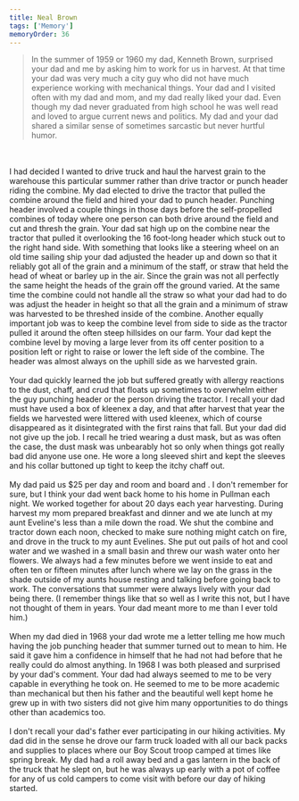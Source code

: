 ```yaml
---
title: Neal Brown 
tags: ['Memory']
memoryOrder: 36
---
```

>In the summer of 1959 or 1960 my dad, Kenneth Brown, surprised your dad and me by asking him to work for us in harvest. At that time your dad was very much a city guy who did not have much experience working with mechanical things. Your dad and I visited often with my dad and mom, and my dad really liked your dad. Even though my dad never graduated from high school he was well read and loved to argue current news and politics. My dad and your dad shared a similar sense of sometimes sarcastic but never hurtful humor. <br /><br />I had decided I wanted to drive truck and haul the harvest grain to the warehouse this particular summer rather than drive tractor or punch header riding the combine. My dad elected to drive the tractor that pulled the combine around the field and hired your dad to punch header. Punching header involved a couple things in those days before the self-propelled combines of today where one person can both drive around the field and cut and thresh the grain. Your dad sat high up on the combine near the tractor that pulled it overlooking the 16 foot-long header which stuck out to the right hand side. With something that looks like a steering wheel on an old time sailing ship your dad adjusted the header up and down so that it reliably got all of the grain and a minimum of the staff, or straw that held the head of wheat or barley up in the air. Since the grain was not all perfectly the same height the heads of the grain off the ground varied. At the same time the combine could not handle all the straw so what your dad had to do was adjust the header in height so that all the grain and a minimum of straw was harvested to be threshed inside of the combine. Another equally important job was to keep the combine level from side to side as the tractor pulled it around the often steep hillsides on our farm. Your dad kept the combine level by moving a large lever from its off center position to a position left or right to raise or lower the left side of the combine. The header was almost always on the uphill side as we harvested grain. <br /><br />Your dad quickly learned the job but suffered greatly with allergy reactions to the dust, chaff, and crud that floats up sometimes to overwhelm either the guy punching header or the person driving the tractor. I recall your dad must have used a box of kleenex a day, and that after harvest that year the fields we harvested were littered with used kleenex, which of course disappeared as it disintegrated with the first rains that fall. But your dad did not give up the job. I recall he tried wearing a dust mask, but as was often the case, the dust mask was unbearably hot so only when things got really bad did anyone use one. He wore a long sleeved shirt and kept the sleeves and his collar buttoned up tight to keep the itchy chaff out. <br /><br />My dad paid us $25 per day and room and board and . I don't remember for sure, but I think your dad went back home to his home in Pullman each night. We worked together for about 20 days each year harvesting. During harvest my mom prepared breakfast and dinner and we ate lunch at my aunt Eveline's less than a mile down the road. We shut the combine and tractor down each noon, checked to make sure nothing might catch on fire, and drove in the truck to my aunt Evelines. She put out pails of hot and cool water and we washed in a small basin and threw our wash water onto her flowers. We always had a few minutes before we went inside to eat and often ten or fifteen minutes after lunch where we lay on the grass in the shade outside of my aunts house resting and talking before going back to work. The conversations that summer were always lively with your dad being there. (I remember things like that so well as I write this not, but I have not thought of them in years. Your dad meant more to me than I ever told him.) <br /><br />When my dad died in 1968 your dad wrote me a letter telling me how much having the job punching header that summer turned out to mean to him. He said it gave him a confidence in himself that he had not had before that he really could do almost anything. In 1968 I was both pleased and surprised by your dad's comment. Your dad had always seemed to me to be very capable in everything he took on. He seemed to me to be more academic than mechanical but then his father and the beautiful well kept home he grew up in with two sisters did not give him many opportunities to do things other than academics too. <br /><br />I don't recall your dad's father ever participating in our hiking activities. My dad did in the sense he drove our farm truck loaded with all our back packs and supplies to places where our Boy Scout troop camped at times like spring break. My dad had a roll away bed and a gas lantern in the back of the truck that he slept on, but he was always up early with a pot of coffee for any of us cold campers to come visit with before our day of hiking started. <br />